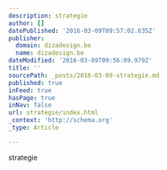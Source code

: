 ```yaml
---
description: strategie
author: []
datePublished: '2016-03-09T09:57:02.635Z'
publisher:
  domain: dizadesign.be
  name: dizadesign.be
dateModified: '2016-03-09T09:56:09.979Z'
title: ''
sourcePath: _posts/2016-03-09-strategie.md
published: true
inFeed: true
hasPage: true
inNav: false
url: strategie/index.html
_context: 'http://schema.org'
_type: Article

---
```

strategie